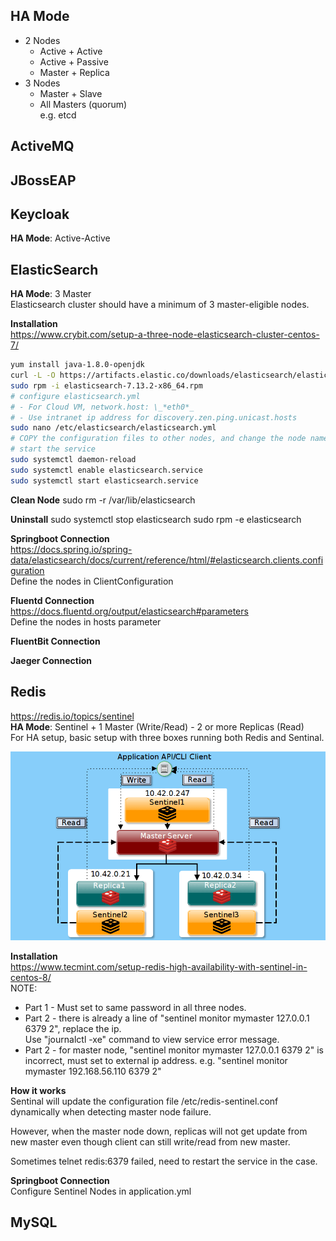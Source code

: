 ## HA Mode
- 2 Nodes
  - Active + Active
  - Active + Passive
  - Master + Replica 
- 3 Nodes
  - Master + Slave
  - All Masters (quorum)  
    e.g. etcd

## ActiveMQ

## JBossEAP

## Keycloak
**HA Mode**: Active-Active  

## ElasticSearch
**HA Mode**: 3 Master  
Elasticsearch cluster should have a minimum of 3 master-eligible nodes.

**Installation**  
https://www.crybit.com/setup-a-three-node-elasticsearch-cluster-centos-7/  
```sh
yum install java-1.8.0-openjdk
curl -L -O https://artifacts.elastic.co/downloads/elasticsearch/elasticsearch-7.13.2-x86_64.rpm
sudo rpm -i elasticsearch-7.13.2-x86_64.rpm
# configure elasticsearch.yml
# - For Cloud VM, network.host: \_*eth0*_ 
# - Use intranet ip address for discovery.zen.ping.unicast.hosts
sudo nano /etc/elasticsearch/elasticsearch.yml
# COPY the configuration files to other nodes, and change the node name.
# start the service
sudo systemctl daemon-reload
sudo systemctl enable elasticsearch.service
sudo systemctl start elasticsearch.service 
```
**Clean Node**
sudo rm -r /var/lib/elasticsearch

**Uninstall**
sudo systemctl stop elasticsearch
sudo rpm -e elasticsearch

**Springboot Connection**  
https://docs.spring.io/spring-data/elasticsearch/docs/current/reference/html/#elasticsearch.clients.configuration  
Define the nodes in ClientConfiguration

**Fluentd Connection**  
https://docs.fluentd.org/output/elasticsearch#parameters  
Define the nodes in hosts parameter

**FluentBit Connection**

**Jaeger Connection**


## Redis
https://redis.io/topics/sentinel  
**HA Mode**:  Sentinel + 1 Master (Write/Read) - 2 or more Replicas (Read)  
For HA setup, basic setup with three boxes running both Redis and Sentinal.  

![](redis-sentinel-setup-logical-diagram.png)

**Installation**  
https://www.tecmint.com/setup-redis-high-availability-with-sentinel-in-centos-8/  
NOTE:
- Part 1 - Must set to same password in all three nodes.  
- Part 2 - there is already a line of "sentinel monitor mymaster 127.0.0.1 6379 2", replace the ip.  
Use "journalctl -xe" command to view service error message.  
- Part 2 - for master node, "sentinel monitor mymaster 127.0.0.1 6379 2" is incorrect, must set to external ip address. e.g. "sentinel monitor mymaster 192.168.56.110 6379 2"

**How it works**  
Sentinal will update the configuration file /etc/redis-sentinel.conf dynamically when detecting master node failure.

However, when the master node down, replicas will not get update from new master even though client can still write/read from new master.

Sometimes telnet redis:6379 failed, need to restart the service in the case.

**Springboot Connection**  
Configure Sentinel Nodes in application.yml

## MySQL
